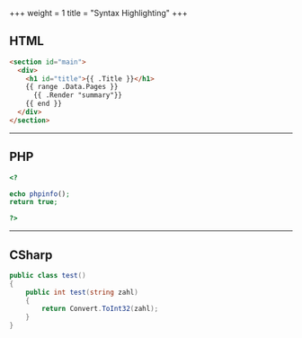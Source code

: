+++
weight = 1
title = "Syntax Highlighting"
+++

## HTML
``` html
<section id="main">
  <div>
    <h1 id="title">{{ .Title }}</h1>
    {{ range .Data.Pages }}
      {{ .Render "summary"}}
    {{ end }}
  </div>
</section>
```

-----

## PHP
``` php
<? 

echo phpinfo();
return true;

?>
```
-----

## CSharp
``` cs
public class test()
{
    public int test(string zahl)
    {
        return Convert.ToInt32(zahl);
    }
}
```
